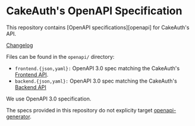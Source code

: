 # CakeAuth's OpenAPI Specification

This repository contains [OpenAPI specifications][openapi] for CakeAuth's API.

[Changelog](https://github.com/cakeauth/openapi/releases/)


Files can be found in the `openapi/` directory:

* `frontend.{json,yaml}:` OpenAPI 3.0 spec matching the CakeAuth's [Frontend API](https://docs.cakeauth.com/frontend-api).
* `backend.{json,yaml}:` OpenAPI 3.0 spec matching the CakeAuth's [Backend API](https://docs.cakeauth.com/backend-api)

We use OpenAPI 3.0 specification.

The specs provided in this repository do not explicity target [openapi-generator](https://github.com/OpenAPITools/openapi-generator).
